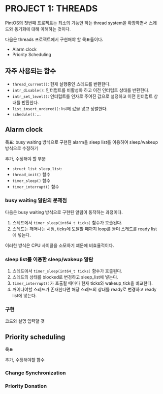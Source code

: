 # PROJECT 1: THREADS

PintOS의 첫번째 프로젝트는 최소의 기능만 하는 thread system을 확장하면서 스레드와 동기화에 대해 이해하는 것이다.

다음은 threads 프로젝트에서 구현해야 할 목표들이다.

-   Alarm clock
-   Priority Scheduling

## 자주 사용되는 함수

-   `thread_current()`: 현재 실행중인 스레드를 반환한다.
-   `intr_disable()`: 인터럽트를 비활성화 하고 이전 인터럽트 상태를 반환한다.
-   `intr_set_level()`: 인터럽트를 인자로 주어진 값으로 설정하고 이전 인터럽트 상태를 반환한다.
-   `list_insert_ordered()`: list에 값을 넣고 정렬한다.
-   `schedule()`: ...

## Alarm clock

목표: busy waiting 방식으로 구현된 alarm을 sleep list를 이용하여 sleep/wakeup 방식으로 수정하기

추가, 수정해야 할 부분

-   `struct list sleep_list`:
-   `thread_init()` 함수
-   `timer_sleep()` 함수
-   `timer_interrupt()` 함수

### busy waiting 알람의 문제점

다음은 busy waiting 방식으로 구현된 알림이 동작하는 과정이다.

1. 스레드에서 `timer_sleep(int64_t ticks)` 함수가 호출된다.
2. 스레드는 깨어나는 시점, ticks에 도달할 때까지 loop를 돌며 스레드를 ready list에 넣는다.

이러한 방식은 CPU 사이클을 소모하기 떄문에 비효율적이다.

### sleep list를 이용한 sleep/wakeup 알람

1. 스레드에서 `timer_sleep(int64_t ticks)` 함수가 호출된다.
2. 스레드의 상태를 blocked로 변경하고 sleep_list에 넣는다.
3. `timer_interrupt()`가 호출될 때마다 현재 ticks와 wakeup_tick을 비교한다.
4. 깨어나야할 스레드가 존재한다면 해당 스레드의 상태를 ready로 변경하고 ready list에 넣는다.

### 구현

코드와 설명 입력할 것

## Priority scheduling

목표

추가, 수정해야할 함수

###

### Change Synchronization

### Priority Donation
